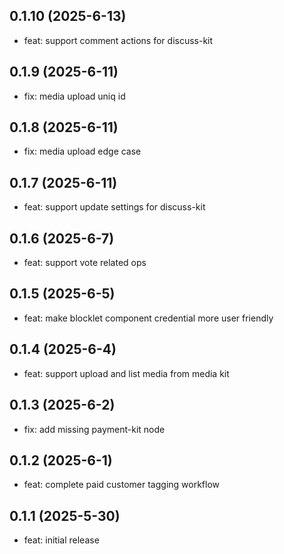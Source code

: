 ## 0.1.10 (2025-6-13)

- feat: support comment actions for discuss-kit

## 0.1.9 (2025-6-11)

- fix: media upload uniq id

## 0.1.8 (2025-6-11)

- fix: media upload edge case

## 0.1.7 (2025-6-11)

- feat: support update settings for discuss-kit

## 0.1.6 (2025-6-7)

- feat: support vote related ops

## 0.1.5 (2025-6-5)

- feat: make blocklet component credential more user friendly

## 0.1.4 (2025-6-4)

- feat: support upload and list media from media kit

## 0.1.3 (2025-6-2)

- fix: add missing payment-kit node

## 0.1.2 (2025-6-1)

- feat: complete paid customer tagging workflow

## 0.1.1 (2025-5-30)

- feat: initial release

